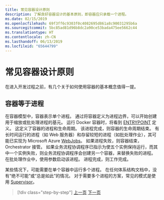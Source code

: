 ```yaml
---
title: 常见容器设计原则
description: 了解良好容器设计的基本原则，即容器应只承载一个进程。
ms.date: 02/15/2019
ms.openlocfilehash: 69f3ff6c9303f0c4082695d861a8c90031295b6a
ms.sourcegitcommit: 5bc85ad81d96b8dc2a90ce53bada475ee5662c44
ms.translationtype: HT
ms.contentlocale: zh-CN
ms.lasthandoff: 06/13/2019
ms.locfileid: "65644799"
---
```

# <a name="common-container-design-principles"></a>常见容器设计原则

在进入开发过程之前，有几个关于如何使用容器的基本概念值得一提。

## <a name="container-equals-a-process"></a>容器等于进程

在容器模型中，容器表示单个进程。 通过将容器定义为进程边界，可以开始创建用于缩放或批处理进程的基元。 运行 Docker 容器时，将看到 [ENTRYPOINT](https://docs.docker.com/engine/reference/builder/#/entrypoint) 定义。 这定义了容器的进程和生命周期。 该进程完成，则容器的生命周期结束。 有长时间运行的进程（如 Web 服务器）和存留较短的进程（如批处理作业），其可能已实现为 Microsoft Azure [WebJobs](https://azure.microsoft.com/documentation/articles/websites-webjobs-resources/)。 如果进程失败，则容器结束，Orchestrator 接管。 如果业务流程协调程序已指示为使五个实例保持运行，而其中一个实例失败，则业务流程协调程序会创建另一个容器，来替换失败的进程。 在批处理作业中，使用参数启动该进程。 进程完成，则工作完成。

某些情况下，可能需要在单个容器中运行多个进程。 在任何体系结构文档中，没有“绝不可能”或“总是如此”的情况。 对于需要多个进程的方案，常见的模式是使用 [Supervisor](http://supervisord.org/)。

>[!div class="step-by-step"]
>[上一页](design-docker-applications.md)
>[下一页](monolithic-applications.md)
